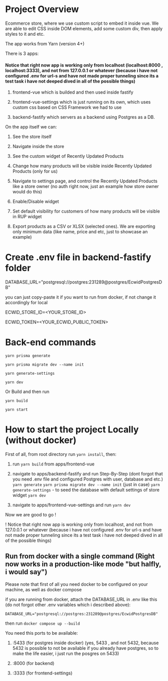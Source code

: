 # Project Overview

Ecommerce store, where we use custom script to embed it inside vue.
We are able to edit CSS inside DOM elements, add some custom div, then apply styles to it and etc.

The app works from Yarn (version 4+)

There is 3 apps:

#### Notice that right now app is working only from localhost (localhost:8000 , localhost:3333), and not from 127.0.0.1 or whatever (because i have not configured .env for url-s and have not made proper tunneling since its a test task i have not deeped dived in all of the possible things)

1. frontend-vue which is builded and then used inside fastify

2. frontend-vue-settings which is just running on its own, which uses custom css based on CSS Framework we had to use

3. backend-fastify which servers as a backend using Postgres as a DB.

On the app itself we can:

1. See the store itself

2. Navigate inside the store

3. See the custom widget of Recently Updated Products

4. Change how many products will be visible inside Recently Updated Products (only for us)

5. Navigate to settings page, and control the Recently Updated Products like a store owner (no auth right now, just an example how store owner would do this)

6. Enable/Disable widget

7. Set default visibility for customers of how many products will be visible in RUP widget

8. Export products as a CSV or XLSX (selected ones). We are exporting only minimum data (like name, price and etc, just to showcase an example)

# Create .env file in backend-fastify folder

DATABASE_URL="postgresql://postgres:231289@postgres/EcwidPostgresDB"

you can just copy-paste it if you want to run from docker, if not change it accordingly for local

ECWID_STORE_ID=<YOUR_STORE_ID>

ECWID_TOKEN=<YOUR_ECWID_PUBLIC_TOKEN>

# Back-end commands

`yarn prisma generate`

`yarn prisma migrate dev --name init`

`yarn generate-settings`

`yarn dev`

Or Build and then run

`yarn build`

`yarn start`

# How to start the project Locally (without docker)

First of all, from root directory run `yarn install`, then:

1. run `yarn build` from apps/frontend-vue

2. navigate to apps/backend-fastify and run Step-By-Step (dont forgot that you need .env file and configured Postgres with user, database and etc.)
   `yarn generate`
   `yarn prisma migrate dev --name init` (just in case)
   `yarn generate-settings` - to seed the database with default settings of store widget
   `yarn dev`

3. navigate to apps/frontend-vue-settings and run
   `yarn dev`

Now we are good to go !

! Notice that right now app is working only from localhost, and not from 127.0.0.1 or whatever (because i have not configured .env for url-s and have not made proper tunneling since its a test task i have not deeped dived in all of the possible things)

## Run from docker with a single command (Right now works in a production-like mode "but halfly, i would say")

Please note that first of all you need docker to be configured on your machine, as well as docker compose

if you are running from docker, attach the DATABASE_URL in .env like this (do not forgot other .env variables which i described above):

`DATABASE_URL="postgresql://postgres:231289@postgres/EcwidPostgresDB"`

then run `docker compose up --build`

You need this ports to be available:

1. :5433 (for postgres inside docker) (yes, 5433 , and not 5432, because 5432 is possible to not be available if you already have postgres, so to make the life easier, i just run the posgres on 5433)

2. :8000 (for backend)

3. :3333 (for frontend-settings)
